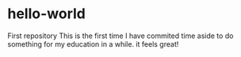 # hello-world
First repository
This is the first time I have commited time aside to do something for my education in a while. 
it feels great!
